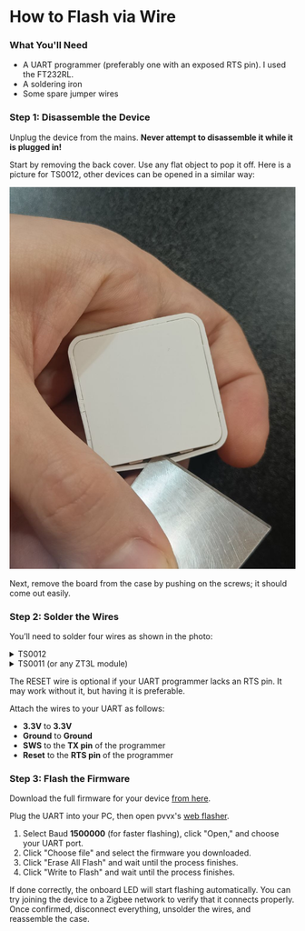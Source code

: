 # How to Flash via Wire

### What You'll Need

- A UART programmer (preferably one with an exposed RTS pin). I used the FT232RL.
- A soldering iron
- Some spare jumper wires

### Step 1: Disassemble the Device

Unplug the device from the mains. **Never attempt to disassemble it while it is plugged in!**  

Start by removing the back cover. Use any flat object to pop it off.  Here is a picture for TS0012, other devices can be opened in a similar way:

![Back cover disassembly](ts0012_back_cover.jpg)  

Next, remove the board from the case by pushing on the screws; it should come out easily.

### Step 2: Solder the Wires

You’ll need to solder four wires as shown in the photo: 

<details>
  <summary>TS0012</summary>
  
 ![Wiring](ts0012_wires.jpg)  
  
</details>


<details>
  <summary>TS0011 (or any ZT3L module)</summary>

 ![Wiring](ts0011_wires.jpg)  
  
  Note that I desoldered capacitors for easier access to SWS pin. It is OK to flash device without them, but you need to reinstall them if you plan to use the device. Alternatevely, you can try to solder SWS pin without this manipulation.

</details>



The RESET wire is optional if your UART programmer lacks an RTS pin. It may work without it, but having it is preferable.  

Attach the wires to your UART as follows:  
- **3.3V** to **3.3V**  
- **Ground** to **Ground**  
- **SWS** to the **TX pin** of the programmer  
- **Reset** to the **RTS pin** of the programmer  

### Step 3: Flash the Firmware

Download the full firmware for your device [from here](https://github.com/romasku/tuya-zigbee-switch/raw/refs/heads/main/bin).  

Plug the UART into your PC, then open pvvx's [web flasher](https://pvvx.github.io/ATC_MiThermometer/USBCOMFlashTx.html).  

1. Select Baud **1500000** (for faster flashing), click "Open," and choose your UART port.  
2. Click "Choose file" and select the firmware you downloaded.  
3. Click "Erase All Flash" and wait until the process finishes.  
4. Click "Write to Flash" and wait until the process finishes.  

If done correctly, the onboard LED will start flashing automatically. You can try joining the device to a Zigbee network to verify that it connects properly. Once confirmed, disconnect everything, unsolder the wires, and reassemble the case.  
